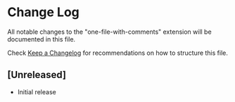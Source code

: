 # Change Log

All notable changes to the "one-file-with-comments" extension will be documented in this file.

Check [Keep a Changelog](http://keepachangelog.com/) for recommendations on how to structure this file.

## [Unreleased]

- Initial release